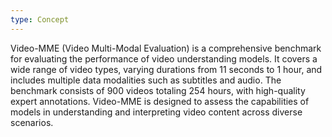 ```yaml
---
type: Concept
---
```


Video-MME (Video Multi-Modal Evaluation) is a comprehensive benchmark for evaluating the performance of video understanding models. It covers a wide range of video types, varying durations from 11 seconds to 1 hour, and includes multiple data modalities such as subtitles and audio. The benchmark consists of 900 videos totaling 254 hours, with high-quality expert annotations. Video-MME is designed to assess the capabilities of models in understanding and interpreting video content across diverse scenarios.